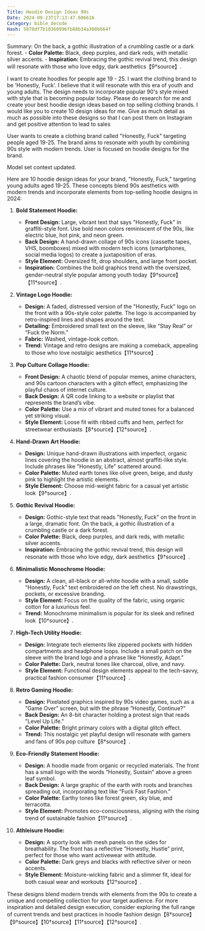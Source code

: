 ```yaml
---
Title: Hoodie Design Ideas 90s
Date: 2024-09-23T17:13:47.606616
Category: bible_decode
Hash: 5870df7b10360996fb88b34a308b664f
---
```

Summary: On the back, a gothic illustration of a crumbling castle or a dark forest. - **Color Palette:** Black, deep purples, and dark reds, with metallic silver accents. - **Inspiration:** Embracing the gothic revival trend, this design will resonate with those who love edgy, dark aesthetics【9†source】.

I want to create hoodies for people age 19 - 25. I want the clothing brand to be 'Honestly, Fuck'. I believe that it will resonate with this era of youth and young adults. The design needs to incorporate popular 90's style mixed with style that is becoming popular today. Please do research for me and  create your best hoodie design ideas based on top selling clothing brands. I would like you to create 10 design ideas for me. Give as much detail as much as possible into these designs so that I can post them on Instagram and get positive attention to lead to sales

User wants to create a clothing brand called "Honestly, Fuck" targeting people aged 19-25. The brand aims to resonate with youth by combining 90s style with modern trends. User is focused on hoodie designs for the brand.

Model set context updated.

Here are 10 hoodie design ideas for your brand, "Honestly, Fuck," targeting young adults aged 19-25. These concepts blend 90s aesthetics with modern trends and incorporate elements from top-selling hoodie designs in 2024:

1. **Bold Statement Hoodie:**
   - **Front Design:** Large, vibrant text that says "Honestly, Fuck" in graffiti-style font. Use bold neon colors reminiscent of the 90s, like electric blue, hot pink, and neon green.
   - **Back Design:** A hand-drawn collage of 90s icons (cassette tapes, VHS, boomboxes) mixed with modern tech icons (smartphones, social media logos) to create a juxtaposition of eras.
   - **Style Element:** Oversized fit, drop shoulders, and large front pocket.
   - **Inspiration:** Combines the bold graphics trend with the oversized, gender-neutral style popular among youth today【9†source】【11†source】.

2. **Vintage Logo Hoodie:**
   - **Design:** A faded, distressed version of the "Honestly, Fuck" logo on the front with a 90s-style color palette. The logo is accompanied by retro-inspired lines and shapes around the text.
   - **Detailing:** Embroidered small text on the sleeve, like “Stay Real” or “Fuck the Norm.”
   - **Fabric:** Washed, vintage-look cotton.
   - **Trend:** Vintage and retro designs are making a comeback, appealing to those who love nostalgic aesthetics【11†source】.

3. **Pop Culture Collage Hoodie:**
   - **Front Design:** A chaotic blend of popular memes, anime characters, and 90s cartoon characters with a glitch effect, emphasizing the playful chaos of internet culture.
   - **Back Design:** A QR code linking to a website or playlist that represents the brand’s vibe.
   - **Color Palette:** Use a mix of vibrant and muted tones for a balanced yet striking visual.
   - **Style Element:** Loose fit with ribbed cuffs and hem, perfect for streetwear enthusiasts【8†source】【12†source】.

4. **Hand-Drawn Art Hoodie:**
   - **Design:** Unique hand-drawn illustrations with imperfect, organic lines covering the hoodie in an abstract, almost graffiti-like style. Include phrases like "Honestly, Life" scattered around.
   - **Color Palette:** Muted earth tones like olive green, beige, and dusty pink to highlight the artistic elements.
   - **Style Element:** Choose mid-weight fabric for a casual yet artistic look【9†source】.

5. **Gothic Revival Hoodie:**
   - **Design:** Gothic-style text that reads "Honestly, Fuck" on the front in a large, dramatic font. On the back, a gothic illustration of a crumbling castle or a dark forest.
   - **Color Palette:** Black, deep purples, and dark reds, with metallic silver accents.
   - **Inspiration:** Embracing the gothic revival trend, this design will resonate with those who love edgy, dark aesthetics【9†source】.

6. **Minimalistic Monochrome Hoodie:**
   - **Design:** A clean, all-black or all-white hoodie with a small, subtle “Honestly, Fuck” text embroidered on the left chest. No drawstrings, pockets, or excessive branding.
   - **Style Element:** Focus on the quality of the fabric, using organic cotton for a luxurious feel.
   - **Trend:** Monochrome minimalism is popular for its sleek and refined look【10†source】.

7. **High-Tech Utility Hoodie:**
   - **Design:** Integrate tech elements like zippered pockets with hidden compartments and headphone loops. Include a small patch on the sleeve with the brand logo and a phrase like “Honestly, Adapt.”
   - **Color Palette:** Dark, neutral tones like charcoal, olive, and navy.
   - **Style Element:** Functional design elements appeal to the tech-savvy, practical fashion consumer【11†source】.

8. **Retro Gaming Hoodie:**
   - **Design:** Pixelated graphics inspired by 90s video games, such as a “Game Over” screen, but with the phrase “Honestly, Continue?”
   - **Back Design:** An 8-bit character holding a protest sign that reads "Level Up Life."
   - **Color Palette:** Bright primary colors with a digital glitch effect.
   - **Trend:** This nostalgic yet playful design will resonate with gamers and fans of 90s pop culture【8†source】.

9. **Eco-Friendly Statement Hoodie:**
   - **Design:** A hoodie made from organic or recycled materials. The front has a small logo with the words “Honestly, Sustain” above a green leaf symbol.
   - **Back Design:** A large graphic of the earth with roots and branches spreading out, incorporating text like “Fuck Fast Fashion.”
   - **Color Palette:** Earthy tones like forest green, sky blue, and terracotta.
   - **Style Element:** Promotes eco-consciousness, aligning with the rising trend of sustainable fashion【11†source】.

10. **Athleisure Hoodie:**
    - **Design:** A sporty look with mesh panels on the sides for breathability. The front has a reflective “Honestly, Hustle” print, perfect for those who want activewear with attitude.
    - **Color Palette:** Dark greys and blacks with reflective silver or neon accents.
    - **Style Element:** Moisture-wicking fabric and a slimmer fit, ideal for both casual wear and workouts【12†source】.

These designs blend modern trends with elements from the 90s to create a unique and compelling collection for your target audience. For more inspiration and detailed design execution, consider exploring the full range of current trends and best practices in hoodie fashion design【8†source】【9†source】【10†source】【11†source】【12†source】.